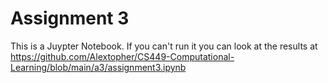 # Assignment 3
This is a Juypter Notebook. If you can't run it you can look at the results at https://github.com/Alextopher/CS449-Computational-Learning/blob/main/a3/assignment3.ipynb